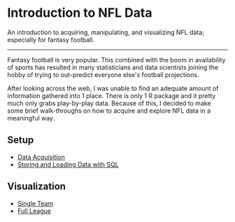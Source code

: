 # Introduction to NFL Data
An introduction to acquiring, manipulating, and visualizing NFL data; especially for fantasy football.

-----
Fantasy football is very popular. This combined with the boom in availability of sports has resulted in many statisticians and data scientists joining the hobby of trying to out-predict everyone else's football projections. 

After looking across the web, I was unable to find an adequate amount of information gathered into 1 place. There is only 1 R package and it pretty much only grabs play-by-play data. Because of this, I decided to make some brief walk-throughs on how to acquire and explore NFL data in a meaningful way.

## Setup

* [Data Acquisition](https://github.com/atamalu/Intro-to-NFL-Data/blob/master/Data_Acquisition.md)
* [Storing and Loading Data with SQL](https://github.com/atamalu/Intro-to-NFL-Data/blob/master/Storing_Loading.md)

## Visualization
* [Single Team](https://github.com/atamalu/Intro-to-NFL-Data/blob/master/Week_1_Exploration_Single.md)
* [Full League](https://github.com/atamalu/Intro-to-NFL-Data/blob/master/Week_1_Exploration_All.md)

